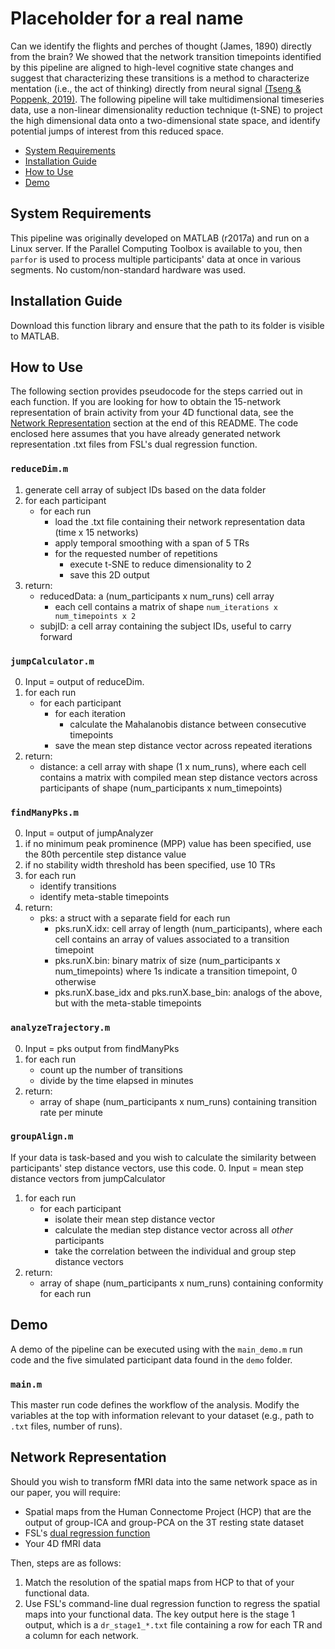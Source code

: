 # Placeholder for a real name

Can we identify the flights and perches of thought (James, 1890) directly from the brain? We showed that the network transition timepoints identified by this pipeline are aligned to high-level cognitive state changes and suggest that characterizing these transitions is a method to characterize mentation (i.e., the act of thinking) directly from neural signal [(Tseng & Poppenk, 2019)](https://www.biorxiv.org/content/10.1101/576298v4). The following pipeline will take multidimensional timeseries data, use a non-linear dimensionality reduction technique (t-SNE) to project the high dimensional data onto a two-dimensional state space, and identify potential jumps of interest from this reduced space. 

- [System Requirements](#system-requirements)
- [Installation Guide](#installation-guide)
- [How to Use](#how-to-use)
- [Demo](#demo)

## System Requirements

This pipeline was originally developed on MATLAB (r2017a) and run on a Linux server. If the Parallel Computing Toolbox is available to you, then `parfor` is used to process multiple participants' data at once in various segments. No custom/non-standard hardware was used.

## Installation Guide

Download this function library and ensure that the path to its folder is visible to MATLAB. 

## How to Use

The following section provides pseudocode for the steps carried out in each function. If you are looking for how to obtain the 15-network representation of brain activity from your 4D functional data, see the [Network Representation](#network-representation) section at the end of this README. The code enclosed here assumes that you have already generated network representation .txt files from FSL's dual regression function.

### `reduceDim.m`
1. generate cell array of subject IDs based on the data folder
2. for each participant
   + for each run
     + load the .txt file containing their network representation data (time x 15 networks)
     + apply temporal smoothing with a span of 5 TRs
     + for the requested number of repetitions
       + execute t-SNE to reduce dimensionality to 2
       + save this 2D output
3. return: 
   + reducedData: a (num_participants x num_runs) cell array
     + each cell contains a matrix of shape `num_iterations x num_timepoints x 2`
   + subjID: a cell array containing the subject IDs, useful to carry forward
   
### `jumpCalculator.m`
0. Input = output of reduceDim. 
1. for each run
   + for each participant
      + for each iteration
         + calculate the Mahalanobis distance between consecutive timepoints
      + save the mean step distance vector across repeated iterations
2. return:
   + distance: a cell array with shape (1 x num_runs), where each cell contains a matrix with compiled mean step distance vectors across participants of shape (num_participants x num_timepoints)
   
### `findManyPks.m`
0. Input = output of jumpAnalyzer
1. if no minimum peak prominence (MPP) value has been specified, use the 80th percentile step distance value
2. if no stability width threshold has been specified, use 10 TRs
3. for each run
   + identify transitions 
   + identify meta-stable timepoints
4. return:
   + pks: a struct with a separate field for each run
      + pks.runX.idx: cell array of length (num_participants), where each cell contains an array of values associated to a transition timepoint
      + pks.runX.bin: binary matrix of size (num_participants x num_timepoints) where 1s indicate a transition timepoint, 0 otherwise
      + pks.runX.base_idx and pks.runX.base_bin: analogs of the above, but with the meta-stable timepoints
   
### `analyzeTrajectory.m`
0. Input = pks output from findManyPks
1. for each run
   + count up the number of transitions
   + divide by the time elapsed in minutes
2. return:
   + array of shape (num_participants x num_runs) containing transition rate per minute

### `groupAlign.m`
If your data is task-based and you wish to calculate the similarity between participants' step distance vectors, use this code. 
0. Input = mean step distance vectors from jumpCalculator
1. for each run
   + for each participant
     + isolate their mean step distance vector
     + calculate the median step distance vector across all _other_ participants
     + take the correlation between the individual and group step distance vectors
2. return:
   + array of shape (num_participants x num_runs) containing conformity for each run

## Demo

A demo of the pipeline can be executed using with the `main_demo.m` run code and the five simulated participant data found in the `demo` folder. 

### `main.m`

This master run code defines the workflow of the analysis. Modify the variables at the top with information relevant to your dataset (e.g., path to `.txt` files, number of runs). 

## Network Representation

Should you wish to transform fMRI data into the same network space as in our paper, you will require:
+ Spatial maps from the Human Connectome Project (HCP) that are the output of group-ICA and group-PCA on the 3T resting state dataset
+ FSL's [dual regression function](https://fsl.fmrib.ox.ac.uk/fsl/fslwiki/DualRegression)
+ Your 4D fMRI data

Then, steps are as follows:
1. Match the resolution of the spatial maps from HCP to that of your functional data. 
2. Use FSL's command-line dual regression function to regress the spatial maps into your functional data. The key output here is the stage 1 output, which is a `dr_stage1_*.txt` file containing a row for each TR and a column for each network. 
